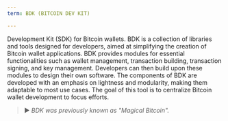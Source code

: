 ```yaml
---
term: BDK (BITCOIN DEV KIT)

---
```

Development Kit (SDK) for Bitcoin wallets. BDK is a collection of libraries and tools designed for developers, aimed at simplifying the creation of Bitcoin wallet applications. BDK provides modules for essential functionalities such as wallet management, transaction building, transaction signing, and key management. Developers can then build upon these modules to design their own software. The components of BDK are developed with an emphasis on lightness and modularity, making them adaptable to most use cases. The goal of this tool is to centralize Bitcoin wallet development to focus efforts.

> ► *BDK was previously known as "Magical Bitcoin".*